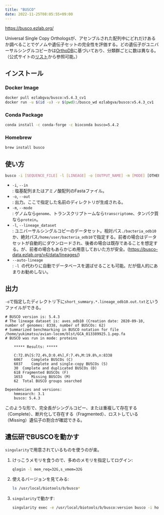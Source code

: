 ```yaml
---
title: "BUSCO"
date: 2022-11-25T08:05:55+09:00
---
```


https://busco.ezlab.org/

Universal Single Copy Orthologsが、アセンブルされた配列中にどれだけあるか調べることでゲノムや遺伝子セットの完全性を評価する。どの遺伝子がユニバーサルシングルコピーかは[OrthoDB](http://www.orthodb.org/)に基づいており、分類群ごとに数は異なる。（公式サイトの[リスト](https://busco.ezlab.org/list_of_lineages.html)から参照可能。）


## インストール
### Docker Image
```sh
docker pull ezlabgva/busco:v5.4.3_cv1
docker run -u $(id -u) -v $(pwd):/busco_wd ezlabgva/busco:v5.4.3_cv1
```

### Conda Package
```sh
conda install -c conda-forge -c bioconda busco=5.4.2
```

### Homebrew
```sh
brew install busco
```


## 使い方
```sh
busco -i [SEQUENCE_FILE] -l [LINEAGE] -o [OUTPUT_NAME] -m [MODE] [OTHER OPTIONS]
```

- `-i`, `--in`<br>: 塩基配列またはアミノ酸配列のFastaファイル。
- `-o`, `--out`<br>: 出力。ここで指定した名前のディレクトリが生成される。
- `-m`, `--mode`<br>: ゲノムなら`genome`、トランスクリプトームなら`transcriptome`、タンパク質なら`protein`。
- `-l`, `--lineage_dataset`<br>: ユニバーサルシングルコピーのデータセット。相対パス`./bacteria_odb10`か、絶対パス`/home/user/bacteria_odb10`で指定する。前者の場合はデータセットが自動的にダウンロードされ、後者の場合は既存であることを想定する。が、前者の場合もあらかじめ用意しておいた方が安全。(https://busco-data.ezlab.org/v4/data/lineages/)
- `--auto-lineage`<br>: `-l `の代わりに自動でデータベースを選ばせることも可能。だが個人的にあまりお勧めしない。


## 出力
`-o`で指定したディレクトリ下に`short_summary.*.lineage_odb10.out.txt`というファイルができる。
```
# BUSCO version is: 5.4.3 
# The lineage dataset is: aves_odb10 (Creation date: 2020-09-10, number of genomes: 8338, number of BUSCOs: 62)
# Summarized benchmarking in BUSCO notation for file /home/yukimatsu/avian-locom/blst/GCA_013389925.1.pep.fa
# BUSCO was run in mode: proteins

    ***** Results: *****

    C:72.8%[S:72.4%,D:0.4%],F:7.4%,M:19.8%,n:8338   
    6067    Complete BUSCOs (C)         
    6037    Complete and single-copy BUSCOs (S) 
    30  Complete and duplicated BUSCOs (D)  
    618 Fragmented BUSCOs (F)           
    1653    Missing BUSCOs (M)          
    62  Total BUSCO groups searched     

Dependencies and versions:
    hmmsearch: 3.1
    busco: 5.4.3
```

このような形で、完全長がシングルコピー、または重複して存在する（Complete）、断片化して存在する（Fragmented）、ロストしている（Missing）遺伝子の割合が確認できる。


## 遺伝研でBUSCOを動かす
`singularity`で用意されているものを使うのが楽。

1. けっこうメモリを食うので、多めのメモリを指定してログイン:
	```sh
	qlogin -l mem_req=32G,s_vmem=32G
	```

2. 使えるバージョンを見てみる:
	```sh
	ls /usr/local/biotools/b/busco*
	```

3. `singularity`で動かす:
	```sh
	singularity exec -e /usr/local/biotools/b/busco:version busco -i hoge.fa -o fuga -l bacteria_odb10 -m protein
	```

